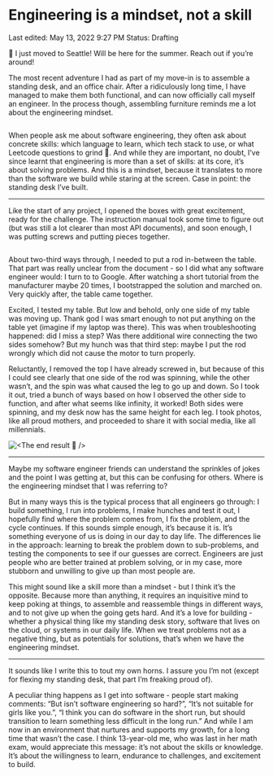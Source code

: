 # Engineering is a mindset, not a skill

Last edited: May 13, 2022 9:27 PM
Status: Drafting

🎉 I just moved to Seattle! Will be here for the summer. Reach out if you’re around!

The most recent adventure I had as part of my move-in is to assemble a standing desk, and an office chair. After a ridiculously long time, I have managed to make them both functional, and can now officially call myself an engineer. In the process though, assembling furniture reminds me a lot about the engineering mindset. 

![<Photo of my beautiful chair and desk. Yes I have attachment issue now/>](Untitled.png)

<Photo of my beautiful chair and desk. Yes I have attachment issue now/>

When people ask me about software engineering, they often ask about concrete skills: which language to learn, which tech stack to use, or what Leetcode questions to grind 🤮. And while they are important, no doubt, I’ve since learnt that engineering is more than a set of skills: at its core, it’s about solving problems. And this is a mindset, because it translates to more than the software we build while staring at the screen. Case in point: the standing desk I’ve built.

---

Like the start of any project, I opened the boxes with great excitement, ready for the challenge. The instruction manual took some time to figure out (but was still a lot clearer than most API documents), and soon enough, I was putting screws and putting pieces together. 

![<How it started />](Untitled%201.png)

<How it started />

About two-third ways through, I needed to put a rod in-between the table. That part was really unclear from the document - so I did what any software engineer would: I turn to to Google. After watching a short tutorial from the manufacturer maybe 20 times, I bootstrapped the solution and marched on. Very quickly after, the table came together.

Excited, I tested my table. But low and behold, only one side of my table was moving up. Thank god I was smart enough to not put anything on the table yet (imagine if my laptop was there). This was when troubleshooting happened: did I miss a step? Was there additional wire connecting the two sides somehow? But my hunch was that third step: maybe I put the rod wrongly which did not cause the motor to turn properly. 

Reluctantly, I removed the top I have already screwed in, but because of this I could see clearly that one side of the rod was spinning, while the other wasn’t, and the spin was what caused the leg to go up and down. So I took it out, tried a bunch of ways based on how I observed the other side to function, and after what seems like infinity, it worked! Both sides were spinning, and my desk now has the same height for each leg. I took photos, like all proud mothers, and proceeded to share it with social media, like all millennials. 

![<The end result 🎊 />](Untitled%202.png)


---

Maybe my software engineer friends can understand the sprinkles of jokes and the point I was getting at, but this can be confusing for others. Where is the engineering mindset that I was referring to?

But in many ways this is the typical process that all engineers go through: I build something, I run into problems, I make hunches and test it out, I hopefully find where the problem comes from, I fix the problem, and the cycle continues. If this sounds simple enough, it’s because it is. It’s something everyone of us is doing in our day to day life. The differences lie in the approach: learning to break the problem down to sub-problems, and testing the components to see if our guesses are correct. Engineers are just people who are better trained at problem solving, or in my case, more stubborn and unwilling to give up than most people are.

This might sound like a skill more than a mindset - but I think it’s the opposite. Because more than anything, it requires an inquisitive mind to keep poking at things, to assemble and reassemble things in different ways, and to not give up when the going gets hard. And it’s a love for building - whether a physical thing like my standing desk story, software that lives on the cloud, or systems in our daily life. When we treat problems not as a negative thing, but as potentials for solutions, that’s when we have the engineering mindset.

---

It sounds like I write this to tout my own horns. I assure you I’m not (except for flexing my standing desk, that part I’m freaking proud of). 

A peculiar thing happens as I get into software - people start making comments: “But isn’t software engineering so hard?”, “It’s not suitable for girls like you.”, “I think you can do software in the short run, but should transition to learn something less difficult in the long run.” And while I am now in an environment that nurtures and supports my growth, for a long time that wasn’t the case. I think 13-year-old me, who was last in her math exam, would appreciate this message: it’s not about the skills or knowledge. It’s about the willingness to learn, endurance to challenges, and excitement to build.